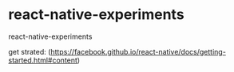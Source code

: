 # react-native-experiments
react-native-experiments

get strated:  (https://facebook.github.io/react-native/docs/getting-started.html#content)

